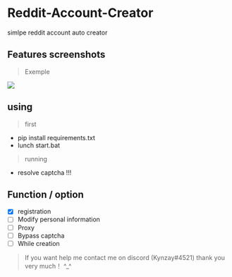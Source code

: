 # Reddit-Account-Creator
simlpe reddit account auto creator 

## Features screenshots

> Exemple
<img src="https://imgur.com/a/g68tA22" /> 

## using
> first
* pip install requirements.txt
* lunch start.bat
> running
* resolve captcha !!!

## Function / option
- [X] registration
- [ ] Modify personal information
- [ ] Proxy
- [ ] Bypass captcha
- [ ] While creation

> If you want help me contact me on discord (Kynzay#4521) thank you very much！ ^_^
